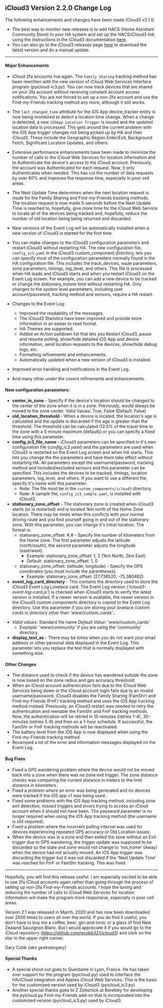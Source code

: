 ## iCloud3 Version 2.2.0 Change Log

The following enhancements and changes have been made iCloud3 v2.1.0:

* The best way to monitor new releases is to add HACS (Home Assistant Community Store) to your HA system and set up the HACS/iCloud3 link using the instructions in the iCloud3 documentation [here](https://gcobb321.github.io/icloud3/#/chapters/3-hacs). 
* You can also go to the iCloud3 releases page [here](https://github.com/gcobb321/icloud3/releases) to download the latest version and do a manual update.

------

#### Major Enhancements

* iCloud 2fa accounts live again. The `Family Sharing` tracking method has been rewritten with the new version of iCloud Web Services Interface program (pyicloud-ic3.py). You can now track devices that are shared on your 2fa account without receiving constant account access notifications. You are not forced to set up a non-2fa account and use the Find-my-Friends tracking method any more, although it still works.

* The `last_changed_time` attribute for the iOS App device_tracker entity is now being monitored to detect a location time change. When a change is detected, a new `iOSApp Location Trigger` is issued and the updated location data is processed. This gets around the current problem with the iOS App trigger changes not being picked up by HA and then iCloud3. These include the Geographic Region Enter/Exit, Background Fetch, Significant Location Updates, and others.

* Extensive performance enhancements have been made to minimize the number of calls to the iCloud Web Services for location information and to Authenticate the device's access to the iCloud account. Previously, the account was Authenticated for each request. Now, it only Authenticates when needed. This has cut the number of data requests by over 60% and improves the response time, especially in poor cell areas.

* The Next Update Time determines when the next location request is made for the Family Sharing and Find-my-Friends tracking methods. The location request is now made 5-seconds before the Next Update Time is reached to, hopefully, give more time for the iCloud Web Service to locate all of the devices being tracked and, hopefully, reduce the number of old location being being returned and discarded.

* New versions of the Event Log will be automatically installed when a new version of iCloud3 is started for the first time.

* You can make changes to the iCloud3 configuration parameters and restart iCloud3 without restarting HA. The new configuration file, `config_ic3.yaml` in the iCloud3 custom_component directory, lets you can specify most of the configuration parameters normally found in the HA configuration file. This includes the track_devices, waze parameters, zone parameters, timings, log_level, and others. This file is processed when HA loads and iCloud3 starts and when you restart iCloud3 on the Event Log screen. For example, you can add a new device to be tracked or change the stationary_inzone time without restarting HA. Only changes to the system level parameters, including user account/password, tracking method and sensors, require a HA restart.

* Changes to the Event Log:

  * Improved the readability of the messages. 
  * The iCloud3 Statistics have been improved and provide more information in an easier to read format.
  * HA Themes are supported.
  * Added an Action pulldown list that lets you Restart iCloud3, pause and resume polling, show/hide detailed iOS App and device information, send location requests to the devices, show/hide debug logs, etc.
  * Formatting refinements and enhancements.
  * Automatically updated when a new version of iCloud3 is installed.

* Improved error handling and  notifications in the Event Log.

* And many other *under the covers* refinements and enhancements.

  

#### New configuration parameters:

* **center_in_zone** - Specify if the device's location should be changed to the center of the zone when it is in a zone. Previously, would always be moved to the zone center. Valid Values: True, False  (Default: False)
* **old_location_threshold** - When a device is located, the location's age is calculated and the update is discarded if the age is greater than the threshold. The threshold can be calculated (12.5% of the travel time to the zone with a 5 minute maximum (default)) or you can specify a fixed time using this parameter.
* **config_ic3_file_name** - iCloud3 parameters can be specified in it's own configuration file (*config_ic3.yaml*) and the parameters are used when iCloud3 is restarted on the Event Log screen and when HA starts. This lets you change the the parameters and have them take effect without restarting HA. All parameters except the username/password, tracking method and included/excluded sensors and this parameter can be specified. This includes the devices to be tracked, timings, location parameters, log_level, and others. If you want to use a different file, specify it's name with this parameter. 
  * Note: The file must be in the `custom_components/icloud3` directory.
  * Note: A sample file, `config_ic3_sample.yaml`, is installed with iCloud3.
* **stationary_zone_offset** - The stationary zone is created when iCloud3 starts (or is restarted) and is located 1km north of the Home Zone location. There may be times when this conflicts with your normal driving route and you find yourself going in and out of the stationary zone. With this parameter, you can change it's initial location. The format is:
  * stationary_zone_offset: #,# - Specify the number of kilometers from the Home zone. The first parameter adjusts the latitude (north/south), the second parameter adjusts the longitude (east/west).
    * Example: stationary_zone_offset: 1, 2 (1km North, 2km East)
    * Default: stationary_zone_offset: 1, 0
  * stationary_zone_offset: (latitude, longitude) - Specify the GPS coordinates (you must include the parentheses). 
    * Example: stationary_zone_offset: (27.738520, -75.380462)
* **event_log_card_directory**  - This contains the directory used to store the iCloud3 Event Log Lovelace card. The Event Log version (*'icloud3-event-log-card.js'*) is checked when iCloud3 starts to verify the latest version is installed. If a newer version is available, the newer version in the iCloud3 custom components directory is copied to the Event Log directory. Use this parameter if you are storing your lovelace custom cards in directory other than *'www/custom_cards'*..
- *Valid values:* Standard file name *Default Value:* 'www/custom_cards'
  - *Example:* 'www/community' if you are using the 'community' directory.
- **display_text_as** - There may be times when you do not want your email address or other personal data displayed in the Event Log. This parameter lets you replace the text that is normally displayed with something else. 

#### Other Changes

* The distance used to check if the device has wandered outside the zone is now based on the zone radius and gps accuracy threshold.
* When an iCloud account authentication fails due to the iCloud Web Services being down or the iCloud account login fails due to an invalid username/password, iCloud3 disables the Family Sharing (FamShr) and Find-my-Friends (FmF) tracking method and uses the iOS App tracking method instead. Previously, an iCloud3 restart was needed to retry the authentication and reenable the FamShr and FmF tracking methods. Now, the authentication will be retried in 15-minutes (retries 1-4), 30-minutes (retries 5-8) and then on a 1-hour schedule. If successful, the FamShr or FmF tracking methods will be reactivated.
* The battery level from the iOS App is now displayed when using the Find-my-Friends tracking method.
* Revamped a lot of the error and information messages displayed on the Event Log.

#### Bug Fixes

- Fixed a GPS wandering problem where the device would not be moved back into a zone when there was no zone exit trigger. The zone distance checks was comparing the current distance in meters to the limit distance in kilometers.
- Fixed a problem where an error was being generated and no devices were tracked if the iOS app v1 was being used.
- Fixed some problems with the iOS App tracking method, including zone exit detection, missed triggers and errors trying to access an iCloud account when it should not have been. The password parameter is no longer required when using the iOS App tracking method (the username is still required).
- Fixed a problem where the incorrect polling interval was used for devices experiencing repeated GPS accuracy or Old Location issues.
- When the device was in a zone and then exited the zone without an Exit trigger due to GPS wandering, the trigger update was supposed to be discarded so the state and zone would not change to 'not_home' (Away) when the device had not actually moved. An iOS App trigger was discarding the trigger but it was not discarded if the 'Next Update Time' was reached for FmF or FamShr tracking. This was fixed.

------

Hopefully, you will find this release useful. I am especially excited to be able to use 2fa iCloud accounts again rather than going through the process of setting up non-2fa Find-my-Friends accounts. I hope the tuning and reducing the number of calls to iCloud Web Services for location information will make the program more responsive, especially in poor cell areas.

Version 2.1 was released in March, 2020 and has now been downloaded over 2500 times to users all over the world. If you do find it useful, you don't have to buy me a coffee, beer, gin-and-tonic or a glass of find New Zealand Sauvignon Blanc. But I would appreciate it if you would go to the iCloud repository (https://github.com/gcobb321/icloud3) and click on the star in the upper right corner.

Gary Cobb *(aka geekstergary)*



#### Special Thanks

* A special shout out goes to Quentame in Lyon, France. He has taken over support for the program (pyicloud.py) used to interface the HA/iCloud integration and Apples iCloud Web Services. This is the basis for the customized version used by iCloud3 (pyicloud_ic3.py)
* Another special thanks goes to Z Zeleznick at Berekley for developing the pyicloud.py Find-my-Friends add-on that is incorporated into the customized version (pyicloud_ic3.py) used by iCloud3.